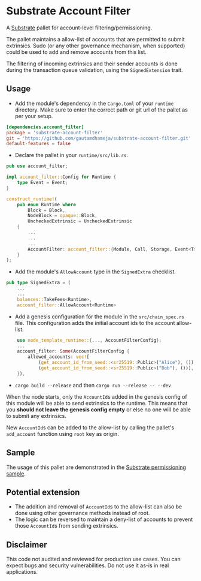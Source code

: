 # Substrate Account Filter

A [Substrate](https://github.com/paritytech/substrate) pallet for account-level filtering/permissioning.

The pallet maintains a allow-list of accounts that are permitted to submit extrinsics. Sudo (or any other governance mechanism, when supported) could be used to add and remove accounts from this list.

The filtering of incoming extrinsics and their sender accounts is done during the transaction queue validation, using the `SignedExtension` trait.

## Usage

* Add the module's dependency in the `Cargo.toml` of your `runtime` directory. Make sure to enter the correct path or git url of the pallet as per your setup.

```toml
[dependencies.account_filter]
package = 'substrate-account-filter'
git = 'https://github.com/gautamdhameja/substrate-account-filter.git'
default-features = false
```

* Declare the pallet in your `runtime/src/lib.rs`.

```rust
pub use account_filter;

impl account_filter::Config for Runtime {
    type Event = Event;
}

construct_runtime!(
    pub enum Runtime where
        Block = Block,
        NodeBlock = opaque::Block,
        UncheckedExtrinsic = UncheckedExtrinsic
    {
        ...
        ...
        ...
        AccountFilter: account_filter::{Module, Call, Storage, Event<T>, Config<T>},
    }
);
```

* Add the module's `AllowAccount` type in the `SignedExtra` checklist.

```rust
pub type SignedExtra = (
    ...
    ...
    balances::TakeFees<Runtime>,
    account_filter::AllowAccount<Runtime>
```

* Add a genesis configuration for the module in the `src/chain_spec.rs` file. This configuration adds the initial account ids to the account allow-list.

```rust
    use node_template_runtime::{..., AccountFilterConfig};
    ...
    account_filter: Some(AccountFilterConfig {
        allowed_accounts: vec![
            (get_account_id_from_seed::<sr25519::Public>("Alice"), ()),
            (get_account_id_from_seed::<sr25519::Public>("Bob"), ())],
    }),
```

* `cargo build --release` and then `cargo run --release -- --dev`

When the node starts, only the `AccountId`s added in the genesis config of this module will be able to send extrinsics to the runtime. This means that you **should not leave the genesis config empty** or else no one will be able to submit any extrinsics.

New `AccountId`s can be added to the allow-list by calling the pallet's `add_account` function using `root` key as origin.

## Sample

The usage of this pallet are demonstrated in the [Substrate permissioning sample](https://github.com/gautamdhameja/substrate-permissioning).

## Potential extension

* The addition and removal of `AccountId`s to the allow-list can also be done using other governance methods instead of root.
* The logic can be reversed to maintain a deny-list of accounts to prevent those `AccountId`s from sending extrinsics.

## Disclaimer

This code not audited and reviewed for production use cases. You can expect bugs and security vulnerabilities. Do not use it as-is in real applications.
